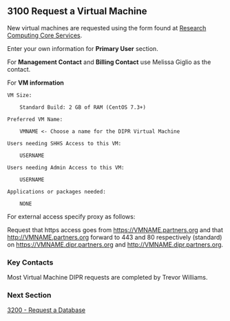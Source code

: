 ## 3100 Request a Virtual Machine

New virtual machines are requested using the form found at [Research Computing Core Services](https://rcservices.partners.org/).

Enter your own information for **Primary User** section.

For **Management Contact** and **Billing Contact** use Melissa Giglio as the contact.

For **VM information**

```
VM Size:

    Standard Build: 2 GB of RAM (CentOS 7.3+)

Preferred VM Name:

    VMNAME <- Choose a name for the DIPR Virtual Machine

Users needing SHHS Access to this VM:

    USERNAME

Users needing Admin Access to this VM:

    USERNAME

Applications or packages needed:

    NONE
```

For external access specify proxy as follows:

Request that https access goes from https://VMNAME.partners.org and that http://VMNAME.partners.org forward to 443 and 80 respectively (standard) on https://VMNAME.dipr.partners.org and http://VMNAME.dipr.partners.org.

### Key Contacts

Most Virtual Machine DIPR requests are completed by Trevor Williams.


### Next Section

[3200 - Request a Database](https://github.com/sleepepi/howto/blob/master/3000-provisioning/3200-request-a-database.md)

